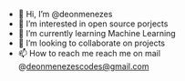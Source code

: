 - 👋 Hi, I’m @deonmenezes
- 👀 I’m interested in open source porjects
- 🌱 I’m currently learning Machine Learning
- 💞️ I’m looking to collaborate on projects
- 📫 How to reach me reach me on mail @deonmenezescodes@gmail.com

<!---
deonmenezes/deonmenezes is a ✨ special ✨ repository because its `README.md` (this file) appears on your GitHub profile.
You can click the Preview link to take a look at your changes.
--->
